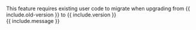 <p markdown="1" class="message">
    <i class="fa fa-exclamation-triangle fa-pull-left"></i> This feature requires existing user code to migrate when upgrading from {{ include.old-version }} to {{ include.version }}
    <br />
    {{ include.message }}
 </p>